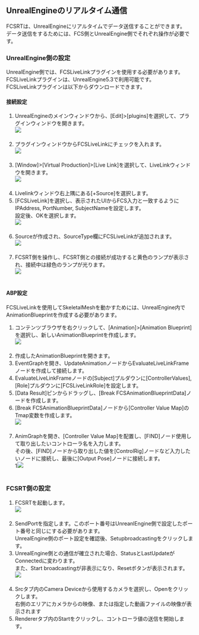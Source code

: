 ## UnrealEngineのリアルタイム通信
FCSRTは、UnrealEngineにリアルタイムでデータ送信することができます。<br> 
データ送信をするためには、FCS側とUnrealEngine側でそれぞれ操作が必要です。<br>

### UnrealEngine側の設定
UnrealEngine側では、FCSLiveLinkプラグインを使用する必要があります。<br>
FCSLiveLinkプラグインは、UnrealEngine5.3で利用可能です。<br>
FCSLiveLinkプラグインは以下からダウンロードできます。<br>

#### 接続設定
1. UnrealEngineのメインウィンドウから、[Edit]>[plugins]を選択して、プラグインウィンドウを開きます。<br>
![](images/unrealrealtime_01.png)<br><br>  
2. プラグインウィンドウからFCSLiveLinkにチェックを入れます。<br>
![](images/unrealrealtime_02.png)<br><br>
3. [Window]>[Virtual Production]>[Live Link]を選択して、LiveLinkウィンドウを開きます。<br>
![](images/unrealrealtime_03.png)<br><br>
4. Livelinkウィンドウ右上隅にある[+Source]を選択します。<br>
5. [FCSLiveLink]を選択し、表示されたUIからFCS入力と一致するようにIPAddress, PortNumber, SubjectNameを設定します。<br>
設定後、OKを選択します。<br>
![](images/unrealrealtime_04.png)<br><br>
6. Sourceが作成され、SourceType欄にFCSLiveLinkが追加されます。<br>
![](images/unrealrealtime_05.png)<br><br>
7. FCSRT側を操作し、FCSRT側との接続が成功すると黄色のランプが表示され、接続中は緑色のランプが光ります。<br>
![](images/unrealrealtime_06.png)<br><br>

#### ABP設定
FCSLiveLinkを使用してSkeletalMeshを動かすためには、UnrealEngine内でAnimationBlueprintを作成する必要があります。<br>

1. コンテンツブラウザを右クリックして、[Animation]>[Animation Blueprint]を選択し、新しいAnimationBlueprintを作成します。<br>
![](images/unrealrealtime_07.png)<br><br>
2. 作成したAnimationBlueprintを開きます。<br>
3. EventGraphを開き、UpdateAnimationノードからEvaluateLiveLinkFrameノードを作成して接続します。<br>
4. EvaluateLiveLinkFrameノードの[Subject]プルダウンに[ControllerValues], [Role]プルダウンに[FCSLiveLinkRole]を設定します。<br>
5. [Data Result]ピンからドラッグし、[Break FCSAnimationBlueprintData]ノードを作成します。<br>
6. [Break FCSAnimationBlueprintData]ノードから[Controller Value Map]のTmap変数を作成します。<br>
![](images/unrealrealtime_08.png)<br><br>
7. AnimGraphを開き、[Controller Value Map]を配置し、[FIND]ノード使用して取り出したいコントローラ名を入力します。<br>
    その後、[FIND]ノードから取り出した値を[ControlRig]ノードなど入力したいノードに接続し、最後に[Output Pose]ノードに接続します。<br>
1![](images/unrealrealtime_09.png)<br><br>

### FCSRT側の設定
1. FCSRTを起動します。<br>
![](images/fcsrt_01.png)<br><br>
2. SendPortを指定します。このポート番号はUnreanlEngine側で設定したポート番号と同じにする必要があります。<br>
   UnrealEngine側のポート設定を確認後、Setupbroadcastingをクリックします。<br>
3. UnrealEngine側との通信が確立された場合、StatusとLastUpdateがConnectedに変わります。<br>
  また、Start broadcastingが非表示になり、Resetボタンが表示されます。<br>
![](images/fcsrt_02.png)<br><br>
4. Srcタブ内のCamera Deviceから使用するカメラを選択し、Openをクリックします。<br>
  右側のエリアにカメラからの映像、または指定した動画ファイルの映像が表示されます<br>
5. Rendererタブ内のStartをクリックし、コントローラ値の送信を開始します。<br>

